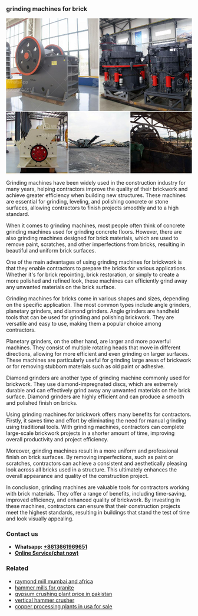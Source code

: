 <h3>grinding machines for brick</h3><img src='1706768216.jpg' alt=''><p>Grinding machines have been widely used in the construction industry for many years, helping contractors improve the quality of their brickwork and achieve greater efficiency when building new structures. These machines are essential for grinding, leveling, and polishing concrete or stone surfaces, allowing contractors to finish projects smoothly and to a high standard.</p><p>When it comes to grinding machines, most people often think of concrete grinding machines used for grinding concrete floors. However, there are also grinding machines designed for brick materials, which are used to remove paint, scratches, and other imperfections from bricks, resulting in beautiful and uniform brick surfaces.</p><p>One of the main advantages of using grinding machines for brickwork is that they enable contractors to prepare the bricks for various applications. Whether it's for brick repointing, brick restoration, or simply to create a more polished and refined look, these machines can efficiently grind away any unwanted materials on the brick surface.</p><p>Grinding machines for bricks come in various shapes and sizes, depending on the specific application. The most common types include angle grinders, planetary grinders, and diamond grinders. Angle grinders are handheld tools that can be used for grinding and polishing brickwork. They are versatile and easy to use, making them a popular choice among contractors.</p><p>Planetary grinders, on the other hand, are larger and more powerful machines. They consist of multiple rotating heads that move in different directions, allowing for more efficient and even grinding on larger surfaces. These machines are particularly useful for grinding large areas of brickwork or for removing stubborn materials such as old paint or adhesive.</p><p>Diamond grinders are another type of grinding machine commonly used for brickwork. They use diamond-impregnated discs, which are extremely durable and can effectively grind away any unwanted materials on the brick surface. Diamond grinders are highly efficient and can produce a smooth and polished finish on bricks.</p><p>Using grinding machines for brickwork offers many benefits for contractors. Firstly, it saves time and effort by eliminating the need for manual grinding using traditional tools. With grinding machines, contractors can complete large-scale brickwork projects in a shorter amount of time, improving overall productivity and project efficiency.</p><p>Moreover, grinding machines result in a more uniform and professional finish on brick surfaces. By removing imperfections, such as paint or scratches, contractors can achieve a consistent and aesthetically pleasing look across all bricks used in a structure. This ultimately enhances the overall appearance and quality of the construction project.</p><p>In conclusion, grinding machines are valuable tools for contractors working with brick materials. They offer a range of benefits, including time-saving, improved efficiency, and enhanced quality of brickwork. By investing in these machines, contractors can ensure that their construction projects meet the highest standards, resulting in buildings that stand the test of time and look visually appealing.</p><h3>Contact us</h3><ul><li><strong>Whatsapp:&nbsp;<a href="https://wa.me/8613661969651">+8613661969651</a></strong></li><li><a href="https://swt.shibang-china.com/?git&amp;zhl&amp;grinding machines for brick"><strong>Online Service(chat now)</strong></a></li></ul><h3>Related</h3><ul><li><a href='raymond mill mumbai and africa.md'>raymond mill mumbai and africa</a></li><li><a href='hammer mills for granite.md'>hammer mills for granite</a></li><li><a href='gypsum crushing plant price in pakistan.md'>gypsum crushing plant price in pakistan</a></li><li><a href='vertical hammer crusher.md'>vertical hammer crusher</a></li><li><a href='copper processing plants in usa for sale.md'>copper processing plants in usa for sale</a></li></ul>